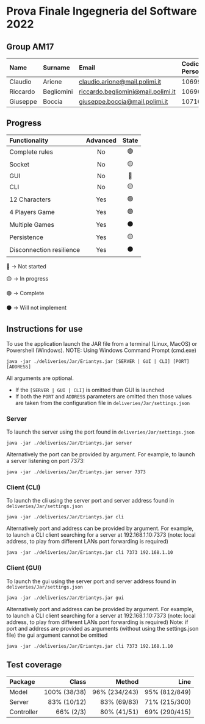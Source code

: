 # Prova Finale Ingegneria del Software 2022 

## Group AM17
| Name     | Surname    | Email                              | Codice Persona | GitHub                                            |
|:---------|:-----------|:-----------------------------------|:---------------|:--------------------------------------------------|
| Claudio  | Arione     | claudio.arione@mail.polimi.it      | 10699544       | [claudioarione](https://github.com/claudioarione) |
| Riccardo | Begliomini | riccardo.begliomini@mail.polimi.it | 10696621       | [iVoid73](https://github.com/iVoid73)             |
| Giuseppe | Boccia     | giuseppe.boccia@mail.polimi.it     | 10716235       | [giuse-boccia](https://github.com/giuse-boccia)   |

## Progress
| Functionality            | Advanced | State |
|:-------------------------|:--------:|:-----:|
| Complete rules           |    No    |  🟢   |
| Socket                   |    No    |  🟡   |
| GUI                      |    No    |  🔴   |
| CLI                      |    No    |  🟡   |
| 12 Characters            |   Yes    |  🟢   |
| 4 Players Game           |   Yes    |  🟢   |
| Multiple Games           |   Yes    |   ⚫   |
| Persistence              |   Yes    |  🟡   |
| Disconnection resilience |   Yes    |   ⚫   |

🔴 -> Not started

🟡 -> In progress

🟢 -> Complete

⚫ -> Will not implement

## Instructions for use
To use the application launch the JAR file from a terminal (Linux, MacOS) or Powershell (Windows).
NOTE: Using Windows Command Prompt (cmd.exe)
```
java -jar ./deliveries/Jar/Eriantys.jar [SERVER | GUI | CLI] [PORT] [ADDRESS]
```
All arguments are optional. 
- If the `[SERVER | GUI | CLI]` is omitted than GUI is launched
- If both the `PORT` and `ADDRESS` parameters are omitted then those values are taken from the configuration file in `deliveries/Jar/settings.json`
### Server
To launch the server using the port found in `deliveries/Jar/settings.json`
```
java -jar ./deliveries/Jar/Eriantys.jar server
```
Alternatively the port can be provided by argument. For example, to launch a server
listening on port 7373:
```
java -jar ./deliveries/Jar/Eriantys.jar server 7373
```

### Client (CLI)
To launch the cli using the server port and server address found in `deliveries/Jar/settings.json`
```
java -jar ./deliveries/Jar/Eriantys.jar cli
```
Alternatively port and address can be provided by argument. For example, to launch a CLI client
searching for a server at 192.168.1.10:7373 (note: local address, to play from different LANs port forwarding is required)
```
java -jar ./deliveries/Jar/Eriantys.jar cli 7373 192.168.1.10
```

### Client (GUI)
To launch the gui using the server port and server address found in `deliveries/Jar/settings.json`
```
java -jar ./deliveries/Jar/Eriantys.jar gui
```

Alternatively port and address can be provided by argument. For example, to launch a CLI client
searching for a server at 192.168.1.10:7373 (note: local address, to play from different LANs port forwarding is required)
Note: if port and address are provided as arguments (without using the settings.json file) the gui argument cannot be omitted
```
java -jar ./deliveries/Jar/Eriantys.jar cli 7373 192.168.1.10
```


## Test coverage
| Package    |        Class |        Method |           Line |
|:-----------|-------------:|--------------:|---------------:|
| Model      | 100% (38/38) | 96% (234/243) |  95% (812/849) |
| Server     |  83% (10/12) |   83% (69/83) |  71% (215/300) |
| Controller |    66% (2/3) |   80% (41/51) |  69% (290/415) |
